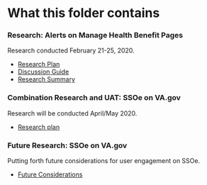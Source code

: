 # What this folder contains


### Research: Alerts on Manage Health Benefit Pages
Research conducted February 21-25, 2020. 
- [Research Plan](https://github.com/department-of-veterans-affairs/va.gov-team/blob/master/products/identity-personalization/sso/ux-research/Research-plan.md)
- [Discussion Guide](https://github.com/department-of-veterans-affairs/va.gov-team/blob/master/products/identity-personalization/sso/ux-research/discussion-guide.md)
- [Research Summary](https://github.com/department-of-veterans-affairs/va.gov-team/blob/master/products/identity-personalization/sso/ux-research/Research-summary.md)

### Combination Research and UAT: SSOe on VA.gov
Research will be conducted April/May 2020. 

- [Research plan](https://github.com/department-of-veterans-affairs/va.gov-team/blob/master/products/identity-personalization/sso/ux-research/SSOe-UAT)

### Future Research: SSOe on VA.gov
Putting forth future considerations for user engagement on SSOe.  

- [Future Considerations](https://github.com/department-of-veterans-affairs/va.gov-team/blob/master/products/identity-personalization/sso/ux-research/SSOe-future-considerations.md)
